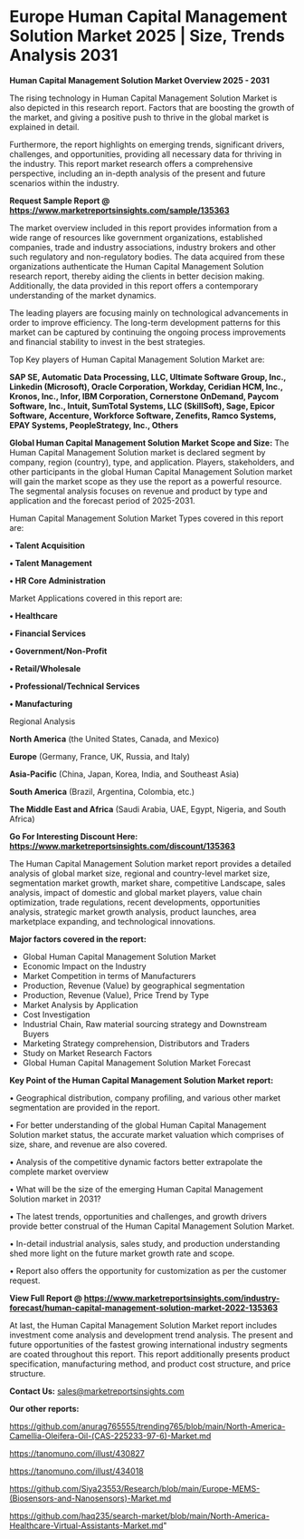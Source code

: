  # Europe Human Capital Management Solution Market 2025 | Size, Trends Analysis 2031

<Strong> Human Capital Management Solution Market Overview 2025 - 2031</strong>

The rising technology in Human Capital Management Solution Market is also depicted in this research report. Factors that are boosting the growth of the market, and giving a positive push to thrive in the global market is explained in detail.

Furthermore, the report highlights on emerging trends, significant drivers, challenges, and opportunities, providing all necessary data for thriving in the industry. This report market research offers a comprehensive perspective, including an in-depth analysis of the present and future scenarios within the industry.

<strong>Request Sample Report @ <a href=https://www.marketreportsinsights.com/sample/135363>https://www.marketreportsinsights.com/sample/135363</a></strong>

The market overview included in this report provides information from a wide range of resources like government organizations, established companies, trade and industry associations, industry brokers and other such regulatory and non-regulatory bodies. The data acquired from these organizations authenticate the Human Capital Management Solution research report, thereby aiding the clients in better decision making. Additionally, the data provided in this report offers a contemporary understanding of the market dynamics.

The leading players are focusing mainly on technological advancements in order to improve efficiency. The long-term development patterns for this market can be captured by continuing the ongoing process improvements and financial stability to invest in the best strategies.

Top Key players of Human Capital Management Solution Market are:

<strong>SAP SE, Automatic Data Processing, LLC, Ultimate Software Group, Inc., Linkedin (Microsoft), Oracle Corporation, Workday, Ceridian HCM, Inc., Kronos, Inc., Infor, IBM Corporation, Cornerstone OnDemand, Paycom Software, Inc., Intuit, SumTotal Systems, LLC (SkillSoft), Sage, Epicor Software, Accenture, Workforce Software, Zenefits, Ramco Systems, EPAY Systems, PeopleStrategy, Inc., Others</strong>

<strong><b>Global Human Capital Management Solution Market Scope and Size:</b></strong>
The Human Capital Management Solution market is declared segment by company, region (country), type, and application. Players, stakeholders, and other participants in the global Human Capital Management Solution market will gain the market scope as they use the report as a powerful resource. The segmental analysis focuses on revenue and product by type and application and the forecast period of 2025-2031.

Human Capital Management Solution Market Types covered in this report are:

<strong>• Talent Acquisition

• Talent Management

• HR Core Administration</strong>

Market Applications covered in this report are:

<strong>• Healthcare

• Financial Services

• Government/Non-Profit

• Retail/Wholesale

• Professional/Technical Services

• Manufacturing</strong> 

Regional Analysis

<strong>North America</strong> (the United States, Canada, and Mexico)

<strong>Europe</strong> (Germany, France, UK, Russia, and Italy)

<strong>Asia-Pacific</strong> (China, Japan, Korea, India, and Southeast Asia)

<strong>South America</strong> (Brazil, Argentina, Colombia, etc.)

<strong>The Middle East and Africa</strong> (Saudi Arabia, UAE, Egypt, Nigeria, and South Africa)

<strong>Go For Interesting Discount Here: <a href=https://www.marketreportsinsights.com/discount/135363>https://www.marketreportsinsights.com/discount/135363</a></strong>

The Human Capital Management Solution market report provides a detailed analysis of global market size, regional and country-level market size, segmentation market growth, market share, competitive Landscape, sales analysis, impact of domestic and global market players, value chain optimization, trade regulations, recent developments, opportunities analysis, strategic market growth analysis, product launches, area marketplace expanding, and technological innovations.

<strong><b>Major factors covered in the report:</b></strong>
<ul>
  <li>Global Human Capital Management Solution Market </li>
  <li>Economic Impact on the Industry</li>
  <li>Market Competition in terms of Manufacturers</li>
  <li>Production, Revenue (Value) by geographical segmentation</li>
  <li>Production, Revenue (Value), Price Trend by Type</li>
  <li>Market Analysis by Application</li>
  <li>Cost Investigation</li>
  <li>Industrial Chain, Raw material sourcing strategy and Downstream Buyers</li>
  <li>Marketing Strategy comprehension, Distributors and Traders</li>
  <li>Study on Market Research Factors</li>
  <li>Global Human Capital Management Solution Market Forecast</li>
</ul>

<strong><b>Key Point of the Human Capital Management Solution Market report:</b></strong>

• Geographical distribution, company profiling, and various other market segmentation are provided in the report.

• For better understanding of the global Human Capital Management Solution market status, the accurate market valuation which comprises of size, share, and revenue are also covered.

• Analysis of the competitive dynamic factors better extrapolate the complete market overview

• What will be the size of the emerging Human Capital Management Solution market in 2031?

• The latest trends, opportunities and challenges, and growth drivers provide better construal of the Human Capital Management Solution Market.

• In-detail industrial analysis, sales study, and production understanding shed more light on the future market growth rate and scope.

• Report also offers the opportunity for customization as per the customer request.

<strong><b>View Full Report @ <a href=https://www.marketreportsinsights.com/industry-forecast/human-capital-management-solution-market-2022-135363>https://www.marketreportsinsights.com/industry-forecast/human-capital-management-solution-market-2022-135363</a></b></strong>


At last, the Human Capital Management Solution Market report includes investment come analysis and development trend analysis. The present and future opportunities of the fastest growing international industry segments are coated throughout this report. This report additionally presents product specification, manufacturing method, and product cost structure, and price structure.

<strong>Contact Us:</strong>
sales@marketreportsinsights.com

<strong>Our other reports:</strong>

<a href=https://github.com/anurag765555/trending765/blob/main/North-America-Camellia-Oleifera-Oil-(CAS-225233-97-6)-Market.md>https://github.com/anurag765555/trending765/blob/main/North-America-Camellia-Oleifera-Oil-(CAS-225233-97-6)-Market.md</a>

<a href=https://tanomuno.com/illust/430827>https://tanomuno.com/illust/430827</a>

<a href=https://tanomuno.com/illust/434018>https://tanomuno.com/illust/434018</a>

<a href=https://github.com/Siya23553/Research/blob/main/Europe-MEMS-(Biosensors-and-Nanosensors)-Market.md>https://github.com/Siya23553/Research/blob/main/Europe-MEMS-(Biosensors-and-Nanosensors)-Market.md</a>

<a href=https://github.com/haq235/search-market/blob/main/North-America-Healthcare-Virtual-Assistants-Market.md>https://github.com/haq235/search-market/blob/main/North-America-Healthcare-Virtual-Assistants-Market.md</a>"
